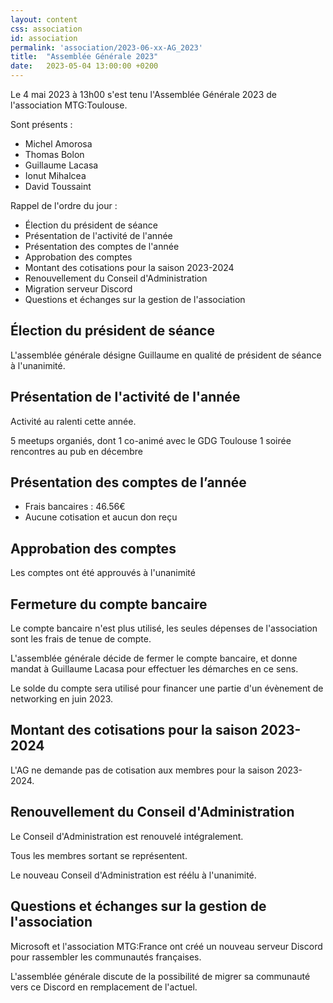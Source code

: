 ```yaml
---
layout: content
css: association
id: association
permalink: 'association/2023-06-xx-AG_2023'
title:  "Assemblée Générale 2023"
date:   2023-05-04 13:00:00 +0200
---
```


Le 4 mai 2023 à 13h00 s'est tenu l'Assemblée Générale 2023 de l'association MTG:Toulouse.

Sont présents :

- Michel Amorosa
- Thomas Bolon
- Guillaume Lacasa
- Ionut Mihalcea
- David Toussaint

Rappel de l'ordre du jour :
- Élection du président de séance
- Présentation de l'activité de l'année
- Présentation des comptes de l'année
- Approbation des comptes
- Montant des cotisations pour la saison 2023-2024
- Renouvellement du Conseil d'Administration
- Migration serveur Discord
- Questions et échanges sur la gestion de l'association

## Élection du président de séance

L'assemblée générale désigne Guillaume en qualité de président de séance à l'unanimité.

## Présentation de l'activité de l'année

Activité au ralenti cette année.

5 meetups organiés, dont 1 co-animé avec le GDG Toulouse
1 soirée rencontres au pub en décembre

## Présentation des comptes de l’année

- Frais bancaires : 46.56€
- Aucune cotisation et aucun don reçu

## Approbation des comptes  

Les comptes ont été approuvés à l'unanimité

## Fermeture du compte bancaire

Le compte bancaire n'est plus utilisé, les seules dépenses de l'association sont les frais
de tenue de compte.

L'assemblée générale décide de fermer le compte bancaire, et donne mandat à Guillaume Lacasa
pour effectuer les démarches en ce sens.

Le solde du compte sera utilisé pour financer une partie d'un évènement de networking en juin 2023.

## Montant des cotisations pour la saison 2023-2024

L'AG ne demande pas de cotisation aux membres pour la saison 2023-2024.

## Renouvellement du Conseil d'Administration

Le Conseil d'Administration est renouvelé intégralement.

Tous les membres sortant se représentent.

Le nouveau Conseil d'Administration est réélu à l'unanimité.

## Questions et échanges sur la gestion de l'association

Microsoft et l'association MTG:France ont créé un nouveau serveur Discord pour rassembler les communautés françaises.

L'assemblée générale discute de la possibilité de migrer sa communauté vers ce Discord en remplacement de l'actuel.
